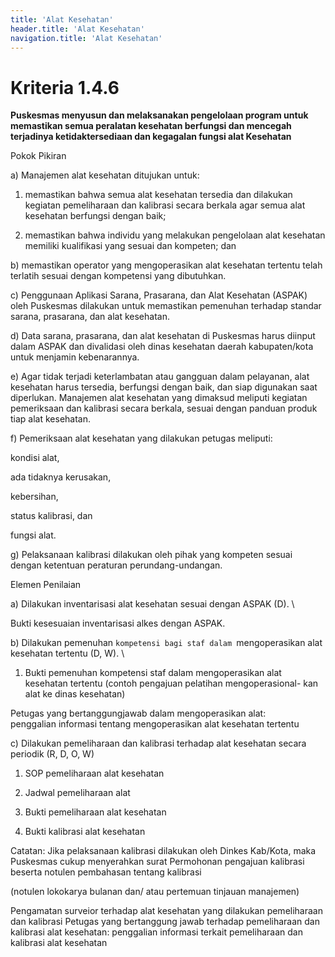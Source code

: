 ```yaml
---
title: 'Alat Kesehatan'
header.title: 'Alat Kesehatan'
navigation.title: 'Alat Kesehatan'
---
```


# Kriteria 1.4.6 
**Puskesmas menyusun dan melaksanakan pengelolaan program untuk memastikan semua peralatan kesehatan berfungsi dan mencegah terjadinya ketidaktersediaan dan kegagalan fungsi alat Kesehatan** 



Pokok Pikiran 

a) Manajemen alat kesehatan ditujukan untuk: 

1. memastikan bahwa semua alat kesehatan tersedia dan dilakukan kegiatan pemeliharaan dan kalibrasi secara berkala agar semua  alat kesehatan berfungsi dengan baik; 

2. memastikan bahwa individu yang melakukan pengelolaan alat kesehatan memiliki kualifikasi yang sesuai dan kompeten; dan 

b) memastikan operator yang mengoperasikan alat kesehatan tertentu telah terlatih sesuai dengan kompetensi yang dibutuhkan. 

c) Penggunaan Aplikasi Sarana, Prasarana, dan Alat Kesehatan (ASPAK) oleh Puskesmas dilakukan untuk memastikan pemenuhan terhadap standar sarana, prasarana, dan alat kesehatan. 

d) Data sarana, prasarana, dan alat kesehatan di Puskesmas harus diinput dalam ASPAK dan divalidasi oleh dinas kesehatan daerah kabupaten/kota untuk menjamin kebenarannya. 

e) Agar tidak terjadi keterlambatan atau gangguan dalam pelayanan, alat kesehatan harus tersedia, berfungsi dengan baik, dan siap digunakan saat diperlukan. Manajemen alat kesehatan yang dimaksud meliputi kegiatan pemeriksaan dan kalibrasi secara berkala, sesuai dengan panduan produk tiap alat kesehatan. 

f) Pemeriksaan alat kesehatan yang dilakukan petugas meliputi: 

kondisi alat, 

ada tidaknya kerusakan, 

kebersihan, 

status kalibrasi, dan 

fungsi alat. 

g) Pelaksanaan kalibrasi dilakukan oleh pihak yang kompeten sesuai dengan ketentuan peraturan perundang-undangan. 

Elemen Penilaian 




 a) Dilakukan inventarisasi alat kesehatan sesuai dengan ASPAK (D).  \




Bukti kesesuaian inventarisasi alkes dengan ASPAK. 




 b) Dilakukan pemenuhan `kompetensi bagi staf dalam `mengoperasikan alat kesehatan tertentu (D, W).  \




1. Bukti pemenuhan kompetensi staf dalam mengoperasikan alat kesehatan tertentu (contoh pengajuan pelatihan mengoperasional- kan alat ke dinas kesehatan) 
 
Petugas yang bertanggungjawab dalam mengoperasikan alat:  
penggalian informasi tentang mengoperasikan alat kesehatan tertentu 




 c) Dilakukan pemeliharaan dan kalibrasi terhadap alat kesehatan secara periodik (R, D, O, W) 




1. SOP pemeliharaan alat kesehatan 
1. Jadwal pemeliharaan alat 

2. Bukti pemeliharaan alat kesehatan 

3. Bukti kalibrasi alat kesehatan 


Catatan: 
Jika pelaksanaan kalibrasi dilakukan oleh Dinkes Kab/Kota, maka Puskesmas cukup menyerahkan surat Permohonan pengajuan kalibrasi beserta notulen pembahasan tentang kalibrasi 

(notulen lokokarya bulanan dan/ atau pertemuan tinjauan manajemen) 

Pengamatan surveior terhadap alat kesehatan yang dilakukan pemeliharaan dan kalibrasi 
Petugas yang bertanggung jawab terhadap pemeliharaan dan kalibrasi alat kesehatan: penggalian informasi terkait pemeliharaan dan kalibrasi alat kesehatan 





